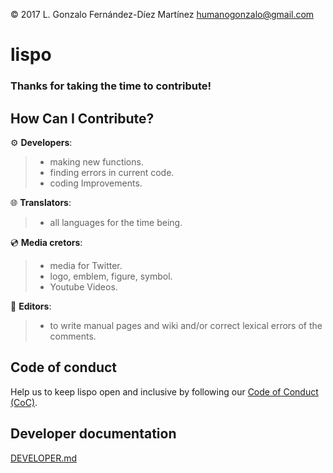 © 2017 L. Gonzalo Fernández-Díez Martínez
<humanogonzalo@gmail.com>

# lispo

### Thanks for taking the time to contribute!

## How Can I Contribute?

:gear: **Developers**:
> - making new functions.
> - finding errors in current code.
> - coding Improvements.

:globe_with_meridians: **Translators**:
> - all languages for the time being.

:cd: **Media cretors**:
> - media for Twitter.
> - logo, emblem, figure, symbol.
> - Youtube Videos.

:page_with_curl: **Editors**:
> - to write manual pages and wiki and/or correct lexical errors of the comments.

## Code of conduct

Help us to keep lispo open and inclusive by following our [Code of Conduct (CoC)](https://github.com/gonzalofdz/lispo/blob/master/.github/CODE_OF_CONDUCT.md).

## Developer documentation

[DEVELOPER.md](https://github.com/gonzalofdz/lispo/blob/master/.github/DEVELOPER.md)


